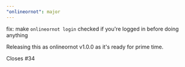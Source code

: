 ```yaml
---
"onlineornot": major
---
```


fix: make `onlineornot login` checked if you're logged in before doing anything

Releasing this as onlineornot v1.0.0 as it's ready for prime time.

Closes #34
